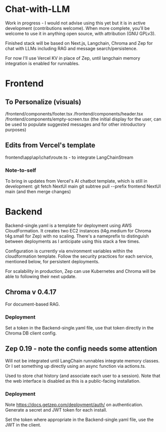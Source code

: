 # Chat-with-LLM
Work in progress - I would not advise using this yet but it is in active development (contributions welcome). When more complete, you'll be welcome to use it in anything open source, with attribution (GNU GPLv3).

Finished stack will be based on Next.js, Langchain, Chroma and Zep for chat with LLMs including RAG and message search/persistence.
 
For now I'll use Vercel KV in place of Zep, until langchain memory integration is enabled for runnables.

# Frontend

## To Personalize (visuals)
/frontend/components/footer.tsx
/frontend/components/header.tsx
/frontend/components/empty-screen.tsx (the initial display for the user, can be used to populate suggested messages and for other introductory purposes)

## Edits from Vercel's template
frontend\app\api\chat\route.ts - to integrate LangChainStream

### Note-to-self
To bring in updates from Vercel's AI chatbot template, which is still in development:
git fetch NextUI main
git subtree pull --prefix frontend NextUI main
(and then merge changes)

# Backend
Backend-single.yaml is a template for deployment using AWS CloudFormation. It creates two EC2 instances (t4g.medium for Chroma t4g.small for Zep) with no scaling. There's a nameprefix to distinguish between deployments as I anticipate using this stack a few times.

Configuration is currently via environment variables within the cloudformation template. Follow the security practices for each service, mentioned below, for persistent deployments.

For scalability in production, Zep can use Kubernetes and Chroma will be able to following their next update.

## Chroma v 0.4.17
For document-based RAG.

### Deployment
Set a token in the Backend-single.yaml file, use that token directly in the Chroma DB client config.

## Zep 0.19 - note the config needs some attention 
Will not be integrated until LangChain runnables integrate memory classes. Or I set something up directly using an async function via actions.ts.

Used to store chat history (and associate each user to a session). Note that the web interface is disabled as this is a public-facing installation.

### Deployment
Note https://docs.getzep.com/deployment/auth/ on authentication. Generate a secret and JWT token for each install.

Set the token where appropriate in the Backend-single.yaml file, use the JWT in the client.